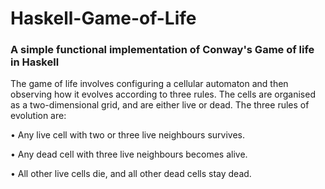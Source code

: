 # Haskell-Game-of-Life
### A simple functional implementation of Conway's Game of life in Haskell

The game of life involves configuring a cellular automaton and then observing how it evolves according to three rules.
The cells are organised as a two-dimensional grid, and are either live or dead. The three rules of evolution are:

  • Any live cell with two or three live neighbours survives.
  
  • Any dead cell with three live neighbours becomes alive.
  
  • All other live cells die, and all other dead cells stay dead.
